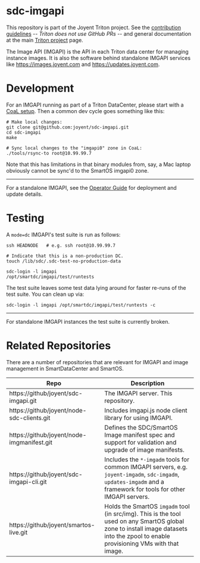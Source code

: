 <!--
    This Source Code Form is subject to the terms of the Mozilla Public
    License, v. 2.0. If a copy of the MPL was not distributed with this
    file, You can obtain one at http://mozilla.org/MPL/2.0/.
-->

<!--
    Copyright 2016 Joyent, Inc.
-->

# sdc-imgapi

This repository is part of the Joyent Triton project. See the [contribution
guidelines](https://github.com/joyent/triton/blob/master/CONTRIBUTING.md) --
*Triton does not use GitHub PRs* -- and general documentation at the main
[Triton project](https://github.com/joyent/triton) page.

The Image API (IMGAPI) is the API in each Triton data center for managing
instance images. It is also the software behind standalone IMGAPI services
like <https://images.joyent.com> and <https://updates.joyent.com>.


# Development

For an IMGAPI running as part of a Triton DataCenter, please start with a
[CoaL setup](https://github.com/joyent/triton#getting-started). Then a common
dev cycle goes something like this:

    # Make local changes:
    git clone git@github.com:joyent/sdc-imgapi.git
    cd sdc-imgapi
    make

    # Sync local changes to the "imgapi0" zone in CoaL:
    ./tools/rsync-to root@10.99.99.7

Note that this has limitations in that binary modules from, say, a Mac
laptop obviously cannot be sync'd to the SmartOS imgapi0 zone.

* * *

For a standalone IMGAPI, see the [Operator Guide](./docs/operator-guide.md)
for deployment and update details.


# Testing

A `mode=dc` IMGAPI's test suite is run as follows:

    ssh HEADNODE   # e.g. ssh root@10.99.99.7

    # Indicate that this is a non-production DC.
    touch /lib/sdc/.sdc-test-no-production-data

    sdc-login -l imgapi
    /opt/smartdc/imgapi/test/runtests

The test suite leaves some test data lying around for faster re-runs of the
test suite. You can clean up via:

    sdc-login -l imgapi /opt/smartdc/imgapi/test/runtests -c

* * *

For standalone IMGAPI instances the test suite is currently broken.


# Related Repositories

There are a number of repositories that are relevant for IMGAPI and image
management in SmartDataCenter and SmartOS.


| Repo | Description |
| ---- | ----------- |
| https://github/joyent/sdc-imgapi.git | The IMGAPI server. This repository. |
| https://github/joyent/node-sdc-clients.git | Includes imgapi.js node client library for using IMGAPI. |
| https://github/joyent/node-imgmanifest.git | Defines the SDC/SmartOS Image manifest spec and support for validation and upgrade of image manifests. |
| https://github/joyent/sdc-imgapi-cli.git | Includes the `*-imgadm` tools for common IMGAPI servers, e.g. `joyent-imgadm`, `sdc-imgadm`, `updates-imgadm` and a framework for tools for other IMGAPI servers. |
| https://github/joyent/smartos-live.git | Holds the SmartOS `imgadm` tool (in src/img). This is the tool used on any SmartOS global zone to install image datasets into the zpool to enable provisioning VMs with that image. |

